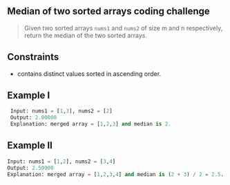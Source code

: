 ## Median of two sorted arrays coding challenge
> Given two sorted arrays `nums1` and `nums2` of size m and n respectively, return the median of the two sorted arrays.

## Constraints
- contains distinct values sorted in ascending order.

## Example I
```Python
 Input: nums1 = [1,3], nums2 = [2]
 Output: 2.00000
 Explanation: merged array = [1,2,3] and median is 2.
```
## Example II
```Python
Input: nums1 = [1,2], nums2 = [3,4]
Output: 2.50000
Explanation: merged array = [1,2,3,4] and median is (2 + 3) / 2 = 2.5.
```
